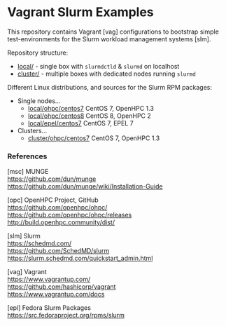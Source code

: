 # Vagrant Slurm Examples

This repository contains Vagrant [vag] configurations to bootstrap simple
test-environments for the Slurm workload management systems [slm]. 

Repository structure:

* [local/](local) - single box with `slurmdctld` & `slurmd` on localhost
* [cluster/](cluster) - multiple boxes with dedicated nodes running `slurmd`

Different Linux distributions, and sources for the Slurm RPM packages:

* Single nodes...
  - [local/ohpc/centos7](local/ohpc/centos7) CentOS 7, OpenHPC 1.3
  - [local/ohpc/centos8](local/ohpc/centos8) CentOS 8, OpenHPC 2
  - [local/epel/centos7](local/epel/centos7) CentOS 7, EPEL 7
* Clusters...
  - [cluster/ohpc/centos7](cluster/ohpc/centos7) CentOS 7, OpenHPC 1.3

### References

[msc] MUNGE  
<https://github.com/dun/munge>  
<https://github.com/dun/munge/wiki/Installation-Guide>

[opc] OpenHPC Project, GitHub  
<https://github.com/openhpc/ohpc/>  
<https://github.com/openhpc/ohpc/releases>  
<http://build.openhpc.community/dist/>

[slm] Slurm  
<https://schedmd.com/>  
https://github.com/SchedMD/slurm  
<https://slurm.schedmd.com/quickstart_admin.html>

[vag] Vagrant  
<https://www.vagrantup.com/>  
<https://github.com/hashicorp/vagrant>  
<https://www.vagrantup.com/docs>

[epl] Fedora Slurm Packages  
<https://src.fedoraproject.org/rpms/slurm>

